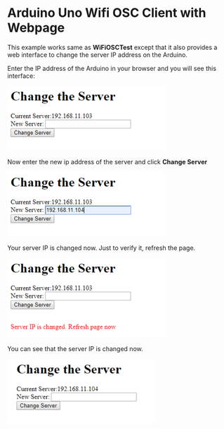 # Arduino Uno Wifi OSC Client with Webpage

This example works same as <b>WiFiOSCTest</b> except that it also provides a web interface to change the server IP address on the Arduino.


Enter the IP address of the Arduino in your browser and you will see this interface:

![picture](interface1.png)

Now enter the new ip address of the server and click <b>Change Server</b>

![picture](interface2.png)

Your server IP is changed now. Just to verify it, refresh the page.

![picture](interface3.png)

You can see that the server IP is changed now. 

![picture](interface4.png)



